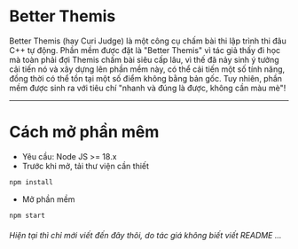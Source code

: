 # Better Themis

Better Themis (hay Curi Judge) là một công cụ chấm bài thi lập trình thi đâu C++ tự động. Phần mềm được đặt là "Better Themis" vì tác giả thấy đi học mà toàn phải đợi Themis chấm bài siêu cấp lâu, vì thế đã nảy sinh ý tưởng cải tiến nó và xây dựng lên phần mềm này, có thể cải tiến một số tính năng, đồng thời có thể tồn tại một số điểm không bằng bản gốc. Tuy nhiên, phần mềm được sinh ra với tiêu chí "nhanh và đúng là được, không cần màu mè"!

---

# Cách mở phần mêm

- Yêu cầu: Node JS >= 18.x
- Trước khi mở, tải thư viện cần thiết

```bash
npm install
```

- Mở phần mềm

```bash
npm start
```

###### Hiện tại thì chỉ mới viết đến đây thôi, do tác giá không biết viết README ...
